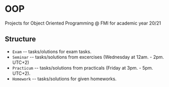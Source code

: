 # OOP 

Projects for Object Oriented Programming @ FMI for academic year 20/21

## Structure

* `Exam` -- tasks/olutions for exam tasks.
* `Seminar` -- tasks/solutions from excercises (Wednesday at 12am. - 2pm. UTC+2)
* `Practicum` -- tasks/solutions from practicals (Friday at 3pm. - 5pm. UTC+2).
* `Homework` -- tasks/solutions for given homeworks.

 
